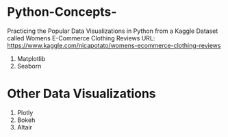 # Python-Concepts-
Practicing the Popular Data Visualizations in Python from a Kaggle Dataset called Womens E-Commerce Clothing Reviews
URL: https://www.kaggle.com/nicapotato/womens-ecommerce-clothing-reviews

1. Matplotlib
2. Seaborn


# Other Data Visualizations 
1. Plotly
2. Bokeh
3. Altair

